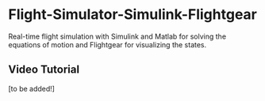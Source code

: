# Flight-Simulator-Simulink-Flightgear
Real-time flight simulation with Simulink and Matlab for solving the equations of motion and Flightgear for visualizing the states.


## Video Tutorial
[to be added!]
